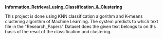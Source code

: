 **Information_Retrieval_using_Classification_&_Clustering**

This project is done using KNN classification algorithm and K-means clustering algorithm of Machine Learning. The system predicts to which text file in the "Research_Papers" Dataset does the given text belongs to on ths basis of the resut of the classification and clustering.
